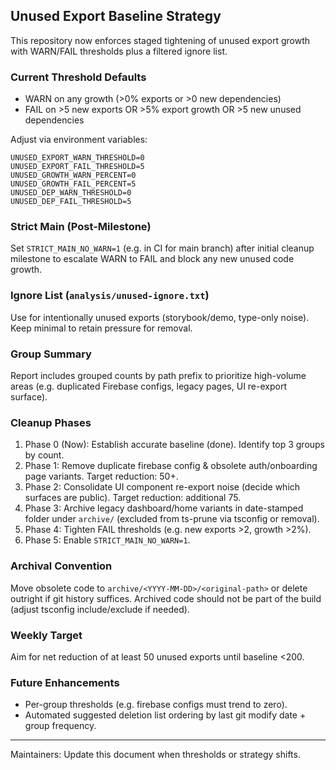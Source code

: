 ## Unused Export Baseline Strategy

This repository now enforces staged tightening of unused export growth with WARN/FAIL thresholds plus a filtered ignore list.

### Current Threshold Defaults
- WARN on any growth (>0% exports or >0 new dependencies)
- FAIL on >5 new exports OR >5% export growth OR >5 new unused dependencies

Adjust via environment variables:
```
UNUSED_EXPORT_WARN_THRESHOLD=0
UNUSED_EXPORT_FAIL_THRESHOLD=5
UNUSED_GROWTH_WARN_PERCENT=0
UNUSED_GROWTH_FAIL_PERCENT=5
UNUSED_DEP_WARN_THRESHOLD=0
UNUSED_DEP_FAIL_THRESHOLD=5
```

### Strict Main (Post-Milestone)
Set `STRICT_MAIN_NO_WARN=1` (e.g. in CI for main branch) after initial cleanup milestone to escalate WARN to FAIL and block any new unused code growth.

### Ignore List (`analysis/unused-ignore.txt`)
Use for intentionally unused exports (storybook/demo, type-only noise). Keep minimal to retain pressure for removal.

### Group Summary
Report includes grouped counts by path prefix to prioritize high-volume areas (e.g. duplicated Firebase configs, legacy pages, UI re-export surface).

### Cleanup Phases
1. Phase 0 (Now): Establish accurate baseline (done). Identify top 3 groups by count.
2. Phase 1: Remove duplicate firebase config & obsolete auth/onboarding page variants. Target reduction: 50+.
3. Phase 2: Consolidate UI component re-export noise (decide which surfaces are public). Target reduction: additional 75.
4. Phase 3: Archive legacy dashboard/home variants in date-stamped folder under `archive/` (excluded from ts-prune via tsconfig or removal).
5. Phase 4: Tighten FAIL thresholds (e.g. new exports >2, growth >2%).
6. Phase 5: Enable `STRICT_MAIN_NO_WARN=1`.

### Archival Convention
Move obsolete code to `archive/<YYYY-MM-DD>/<original-path>` or delete outright if git history suffices. Archived code should not be part of the build (adjust tsconfig include/exclude if needed).

### Weekly Target
Aim for net reduction of at least 50 unused exports until baseline <200.

### Future Enhancements
- Per-group thresholds (e.g. firebase configs must trend to zero).
- Automated suggested deletion list ordering by last git modify date + group frequency.

---
Maintainers: Update this document when thresholds or strategy shifts.
